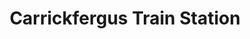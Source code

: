 ---
title: "Carrickfergus Train Station"
address: "Carrickfergus Train Station, 10 Victoria Street, Carrickfergus, Antrim, BT38 8AQ"
tel: "+44 28 9335 1286"
county: "Antrim"
category: "Rail Services"
type: "Content"
lat: "54.715145111083984"
lng: "-5.805984973907471"
---